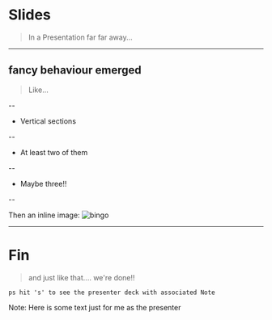 # Slides
> In a Presentation far far away...

---

## fancy behaviour emerged
> Like...

--

* Vertical sections

--

* At least two of them

--

* Maybe three!!

--

Then an inline image:
![bingo](/images/galaxy.jpg)

---

# Fin
> and just like that.... we're done!!

`ps hit 's' to see the presenter deck with associated Note`

Note: Here is some text just for me as the presenter
